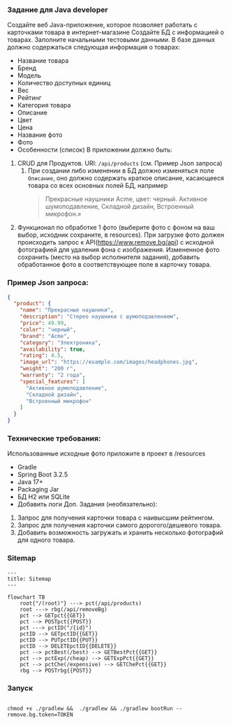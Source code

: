 ### Задание для Java developer

Создайте веб Java-приложение, которое позволяет
работать с карточками товара в интернет-магазине
Создайте БД с информацией о товарах. Заполните
начальными тестовыми данными. В базе данных
должно содержаться следующая информация о товарах:

- Название товара
- Бренд
- Модель
- Количество доступных единиц
- Вес
- Рейтинг
- Категория товара
- Описание
- Цвет
- Цена
- Название фото
- Фото
- Особенности (список)
  В приложении должно быть:

1. CRUD для Продуктов. URl: `/api/products` (см.
   Пример Json запроса)
    1. При создании либо изменении в БД должно
       изменяться поле `Описание`, оно должно
       содержать краткое описание, касающееся
       товара со всех основных полей БД, например
       >Прекрасные наушники Acme, цвет: черный.
       Активное шумоподавление, Складной дизайн,
       Встроенный микрофон.»
2. Функционал по обработке 1 фото (выберите фото с
   фоном на ваш выбор, исходник сохраните, в
   resources). При загрузке фото должен
   происходить запрос к
   API(https://www.remove.bg/api) с
   исходной фотографией для удаления фона с
   изображения. Измененное фото cохранить (место
   на
   выбор исполнителя задания), добавить
   обработанное фото в соответствующее поле в
   карточку
   товара.

### Пример Json запроса:
```json
{
  "product": {
    "name": "Прекрасные наушники",
    "description": "Стерео наушники с шумоподавлением",
    "price": 49.99,
    "color": "черный",
    "brand": "Acme",
    "category": "Электроника",
    "availability": true,
    "rating": 4.5,
    "image_url": "https://example.com/images/headphones.jpg",
    "weight": "200 г",
    "warranty": "2 года",
    "special_features": [
      "Активное шумоподавление",
      "Складной дизайн",
      "Встроенный микрофон"
    ]
  }
}
```

### Технические требования:
Использованные исходные фото приложите в проект в /resources
- Gradle
- Spring Boot 3.2.5
- Java 17+
- Packaging Jar
- БД H2 или SQLite
- Добавить логи
Доп. Задания (необязательно):
1. Запрос для получения карточки товара с наивысшим рейтингом.
2. Запрос для получения карточки самого дорогого/дешевого товара.
3. Добавить возможность загружать и хранить несколько фотографий для одного товара.


### Sitemap

```mermaid
---
title: Sitemap
---

flowchart TB
    root{"/(root)"} ---> pct(/api/products)
    root ---> rbg(/api/removeBg)
    pct --> GETpct{{GET}}
    pct --> POSTpct{{POST}}
    pct ---> pctID("/{id}")
    pctID --> GETpctID{{GET}}
    pctID --> PUTpctID{{PUT}}
    pctID --> DELETEpctID{{DELETE}}
    pct --> pctBest(/best) --> GETBestPct{{GET}}
    pct --> pctExp(/cheap) --> GETExpPct{{GET}}
    pct --> pctChe(/expensive) --> GETChePct{{GET}}
    rbg --> POSTrbg{{POST}}
```

### Запуск
```shell

chmod +x ./gradlew &&  ./gradlew && ./gradlew bootRun --remove.bg.token=TOKEN

```
